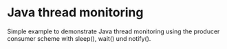 # Java thread monitoring

Simple example to demonstrate Java thread monitoring using the producer consumer scheme with sleep(), wait() und notify().
